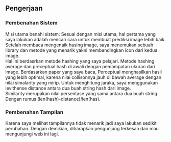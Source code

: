 ## Pengerjaan

### Pembenahan Sistem
Misi utama benahi sistem:
Sesuai dengan misi utama, hal pertama yang saya lakukan adalah mencari cara untuk membuat prediksi image lebih baik. 
Setelah membaca mengenaik hasing image, saya menemukan sebuah library dan metode yang menarik yakni membandingkan icon dari kedua image. 
<br />
Hal ini berdasrkan metode hashing yang saya pelajari. Metode hashing average dan preceptual hash di awali dengan pemampatan ukuran dari image. Berdasarkan paper yang saya baca, Perceptual menghasilkan hasil yang lebih optimal, karena nilai collisonnya jauh di bawah average dengan nilai simalarity yang mirip. Untuk menghitung jaraka, saya menggunakan levithense distance antara dua buah string hash dari image.
<br />
Similarity merupakan nilai persentase yang sama antara dua buah string. Dengan rumus (len(hash)-distance)/len(has).

### Pembenahan Tampilan
Karena saya melihat tampilannya tidak menarik jadi saya lakukan sedikit perubahan. Dengan demikian, diharapkan pengunjung terkesan dan mau mengunjungi web ini lagi.
